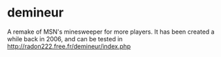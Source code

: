 # demineur
A remake of MSN's minesweeper for more players.
It has been created a while back in 2006, and can be tested in http://radon222.free.fr/demineur/index.php
